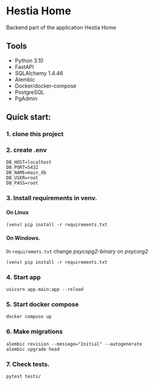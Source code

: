 # Hestia Home
Backend part of the application Hestia Home 
## Tools
- Python 3.10
- FastAPI
- SQLAlchemy 1.4.46 
- Alembic
- Docker/docker-compose
- PostgreSQL
- PgAdmin

## Quick start:

### 1. clone this project
### 2. create .env
```
DB_HOST=localhost
DB_PORT=5432
DB_NAME=main_db
DB_USER=root
DB_PASS=root
```
### 3. Install requirements in venv.
#### On Linux 
`(venv) pip install -r requirements.txt`

#### On Windows. 
In `requiremets.txt` change *psycopg2-binary* on *psycorg2*

`(venv) pip install -r requirements.txt`

### 4. Start app


`uvicorn app.main:app --reload`

### 5. Start docker compose

`docker compose up`

### 6. Make migrations

```
alembic revision --message="Initial" --autogenerate
alembic upgrade head
```

### 7. Check tests.

`pytest tests/`
